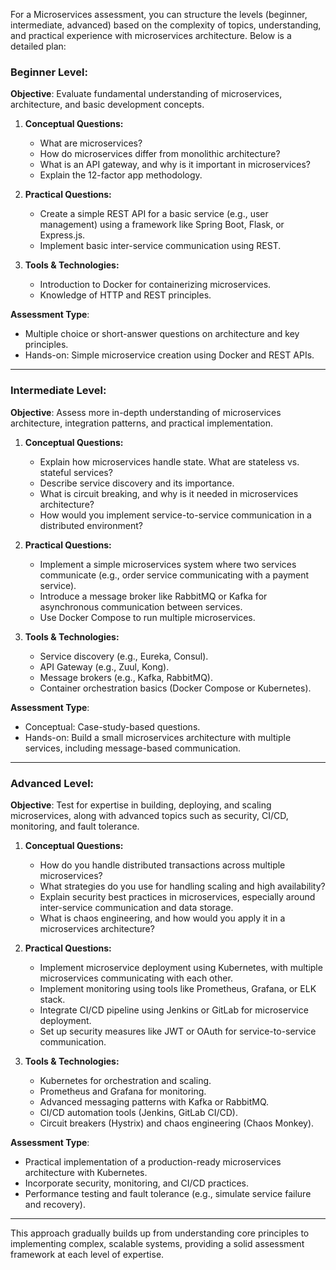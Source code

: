 For a Microservices assessment, you can structure the levels (beginner, intermediate, advanced) based on the complexity of topics, understanding, and practical experience with microservices architecture. Below is a detailed plan:

### **Beginner Level:**

**Objective**: Evaluate fundamental understanding of microservices, architecture, and basic development concepts.

1. **Conceptual Questions:**
   - What are microservices?
   - How do microservices differ from monolithic architecture?
   - What is an API gateway, and why is it important in microservices?
   - Explain the 12-factor app methodology.
   
2. **Practical Questions:**
   - Create a simple REST API for a basic service (e.g., user management) using a framework like Spring Boot, Flask, or Express.js.
   - Implement basic inter-service communication using REST.

3. **Tools & Technologies:**
   - Introduction to Docker for containerizing microservices.
   - Knowledge of HTTP and REST principles.

**Assessment Type**: 
   - Multiple choice or short-answer questions on architecture and key principles.
   - Hands-on: Simple microservice creation using Docker and REST APIs.

---

### **Intermediate Level:**

**Objective**: Assess more in-depth understanding of microservices architecture, integration patterns, and practical implementation.

1. **Conceptual Questions:**
   - Explain how microservices handle state. What are stateless vs. stateful services?
   - Describe service discovery and its importance.
   - What is circuit breaking, and why is it needed in microservices architecture?
   - How would you implement service-to-service communication in a distributed environment?

2. **Practical Questions:**
   - Implement a simple microservices system where two services communicate (e.g., order service communicating with a payment service).
   - Introduce a message broker like RabbitMQ or Kafka for asynchronous communication between services.
   - Use Docker Compose to run multiple microservices.

3. **Tools & Technologies:**
   - Service discovery (e.g., Eureka, Consul).
   - API Gateway (e.g., Zuul, Kong).
   - Message brokers (e.g., Kafka, RabbitMQ).
   - Container orchestration basics (Docker Compose or Kubernetes).

**Assessment Type**:
   - Conceptual: Case-study-based questions.
   - Hands-on: Build a small microservices architecture with multiple services, including message-based communication.

---

### **Advanced Level:**

**Objective**: Test for expertise in building, deploying, and scaling microservices, along with advanced topics such as security, CI/CD, monitoring, and fault tolerance.

1. **Conceptual Questions:**
   - How do you handle distributed transactions across multiple microservices?
   - What strategies do you use for handling scaling and high availability?
   - Explain security best practices in microservices, especially around inter-service communication and data storage.
   - What is chaos engineering, and how would you apply it in a microservices architecture?

2. **Practical Questions:**
   - Implement microservice deployment using Kubernetes, with multiple microservices communicating with each other.
   - Implement monitoring using tools like Prometheus, Grafana, or ELK stack.
   - Integrate CI/CD pipeline using Jenkins or GitLab for microservice deployment.
   - Set up security measures like JWT or OAuth for service-to-service communication.

3. **Tools & Technologies:**
   - Kubernetes for orchestration and scaling.
   - Prometheus and Grafana for monitoring.
   - Advanced messaging patterns with Kafka or RabbitMQ.
   - CI/CD automation tools (Jenkins, GitLab CI/CD).
   - Circuit breakers (Hystrix) and chaos engineering (Chaos Monkey).

**Assessment Type**:
   - Practical implementation of a production-ready microservices architecture with Kubernetes.
   - Incorporate security, monitoring, and CI/CD practices.
   - Performance testing and fault tolerance (e.g., simulate service failure and recovery).

---

This approach gradually builds up from understanding core principles to implementing complex, scalable systems, providing a solid assessment framework at each level of expertise.
